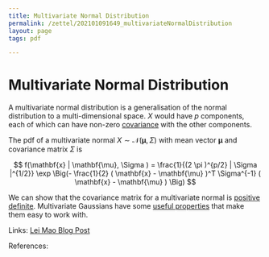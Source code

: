 ```yaml
---
title: Multivariate Normal Distribution
permalink: /zettel/202101091649_multivariateNormalDistribution
layout: page
tags: pdf

---
```

# Multivariate Normal Distribution

A multivariate normal distribution is a generalisation of the normal distribution to a multi-dimensional space. $X$ would have
$p$ components, each of which can have non-zero [covariance](202012221554_covarianceDefinition) with the other components.

The pdf of a multivariate normal $X \sim \mathcal{N} (\mathbf{\mu}, \Sigma)$ with mean vector $\mathbf{\mu}$ and covariance matrix $\Sigma$ is

$$
f(\mathbf{x} | \mathbf{\mu}, \Sigma ) = \frac{1}{(2 \pi )^{p/2} | \Sigma |^{1/2}} \exp \Big(- \frac{1}{2} ( \mathbf{x} - \mathbf{\mu} )^T \Sigma^{-1} ( \mathbf{x} - \mathbf{\mu} ) \Big)
$$

We can show that the covariance matrix for a multivariate normal is [positive definite](202101091703_positiveDefiniteMatrix). Multivariate Gaussians 
have some [useful properties](202101091711_multivariateGaussianProperties) that make them easy to work with.

Links: [Lei Mao Blog Post](https://leimao.github.io/blog/Multivariate-Gaussian-Covariance-Matrix/)

References: 

